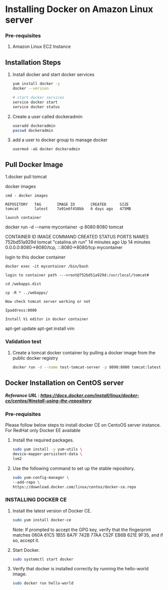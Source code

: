 # Installing Docker on Amazon Linux server

### Pre-requisites
1. Amazon Linux EC2 Instance

## Installation Steps

1. Install docker and start docker services
   ```sh 
   yum install docker -y
   docker --version 
   
   # start docker services
   service docker start
   service docker status
   ```
1. Create a user called dockeradmin
   ```sh
   useradd dockeradmin
   passwd dockeradmin
   ```
1. add a user to docker group to manage docker 
   ```
   usermod -aG docker dockeradmin
   ```
## Pull Docker Image

1.docker pull tomcat

docker images
`````````````
cmd - docker images

REPOSITORY   TAG       IMAGE ID       CREATED      SIZE
tomcat       latest    7a91e6f458bb   6 days ago   475MB

launch container
````````````````
docker run -d --name mycontainer -p 8080:8080 tomcat

CONTAINER ID   IMAGE     COMMAND             CREATED          STATUS          PORTS                                       NAMES
752bd51a929d   tomcat    "catalina.sh run"   14 minutes ago   Up 14 minutes   0.0.0.0:8080->8080/tcp, :::8080->8080/tcp   mycontainer

login to this docker container
``````````````````````````````
docker exec -it mycontainer /bin/bash

login to container path --->root@752bd51a929d:/usr/local/tomcat#

cd /webapps.dist

cp -R * ../webapps/

Now check tomcat server working or not

Ipaddress:8080 

Install Vi editor in docker container
`````````````````````````````````````
apt-get update
apt-get install vim


   
### Validation test
1. Create a tomcat docker container by pulling a docker image from the public docker registry
   ```sh
   docker run -d --name test-tomcat-server -p 8090:8080 tomcat:latest
   ```

## Docker Installation on CentOS server
##### Referance URL : https://docs.docker.com/install/linux/docker-ce/centos/#install-using-the-repository
### Pre-requisites

Please follow below steps to install docker CE on CentoOS server instance. For RedHat only Docker EE available 

1. Install the required packages.

   ```sh 
   sudo yum install -y yum-utils \
   device-mapper-persistent-data \
   lvm2
   ```
  
1. Use the following command to set up the stable repository.
 
   ```sh 
   sudo yum-config-manager \
   --add-repo \
   https://download.docker.com/linux/centos/docker-ce.repo
   ```

### INSTALLING DOCKER CE

1. Install the latest version of Docker CE.
   ```sh 
   sudo yum install docker-ce
   ```

   Note: If prompted to accept the GPG key, verify that the fingerprint matches 
060A 61C5 1B55 8A7F 742B 77AA C52F EB6B 621E 9F35, and if so, accept it.

1. Start Docker.
   ```sh 
   sudo systemctl start docker
   ```

1. Verify that docker is installed correctly by running the hello-world image.
   ```sh
   sudo docker run hello-world
   ```

